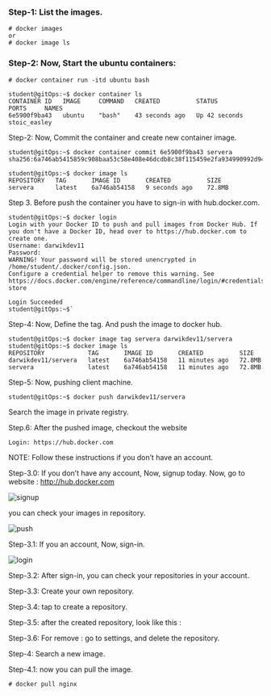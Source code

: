 
### Step-1:  List the images.
	# docker images   
	or
	# docker image ls 
 
### Step-2:  Now, Start the ubuntu containers:
	
	# docker container run -itd ubuntu bash  

	student@gitOps:~$ docker container ls 
	CONTAINER ID   IMAGE     COMMAND   CREATED          STATUS          PORTS     NAMES       
	6e5900f9ba43   ubuntu    "bash"    43 seconds ago   Up 42 seconds             stoic_easley
 
Step-2:  Now, Commit the container and create new container image.
	
 	student@gitOps:~$ docker container commit 6e5900f9ba43 servera
	sha256:6a746ab5415859c908baa53c58e408e46dcdb8c38f115459e2fa934990992d94
 
	student@gitOps:~$ docker image ls 
	REPOSITORY   TAG       IMAGE ID       CREATED          SIZE  
	servera      latest    6a746ab54158   9 seconds ago    72.8MB
Step 3. Before push the container you have to sign-in with hub.docker.com.
	
	student@gitOps:~$ docker login
	Login with your Docker ID to push and pull images from Docker Hub. If you don't have a Docker ID, head over to https://hub.docker.com to create one.
	Username: darwikdev11
	Password: 
	WARNING! Your password will be stored unencrypted in /home/student/.docker/config.json.
	Configure a credential helper to remove this warning. See
	https://docs.docker.com/engine/reference/commandline/login/#credentials-store

	Login Succeeded
	student@gitOps:~$`


Step-4:  Now, Define the tag. And push the image to docker hub.

	student@gitOps:~$ docker image tag servera darwikdev11/servera
	student@gitOps:~$ docker image ls 
	REPOSITORY            TAG       IMAGE ID       CREATED          SIZE  
	darwikdev11/servera   latest    6a746ab54158   11 minutes ago   72.8MB
	servera               latest    6a746ab54158   11 minutes ago   72.8MB


 
Step-5:  Now, pushing client machine.
	
	student@gitOps:~$ docker push darwikdev11/servera  

 Search the image in private registry.
 
Step.6: After the pushed image, checkout the website  
	
	Login: https://hub.docker.com 

NOTE: Follow these instructions if you don’t have an account. 

Step-3.0: If you don’t have any account, Now, signup today.
Now, go to website : http://hub.docker.com 

![signup](https://github.com/gitops97123/DockerOps/blob/main/icons/signup.PNG?raw=true)

you can check your images in repository.

![push](https://github.com/gitops97123/DockerOps/blob/main/icons/push.PNG?raw=true)
 

Step-3.1: If you an account, Now, sign-in.

![login](https://github.com/gitops97123/DockerOps/blob/main/icons/docker_login.PNG?raw=true)

Step-3.2: After sign-in, you can check your repositories in your account.

Step-3.3: Create your own repository.
 
Step-3.4: tap to create a repository.
 

Step-3.5: after the created repository, look like this : 
 

Step-3.6: For remove : go to settings, and delete the repository.
  
Step-4: Search a new image.
 
Step-4.1: now you can pull the image.

	# docker pull nginx
 
